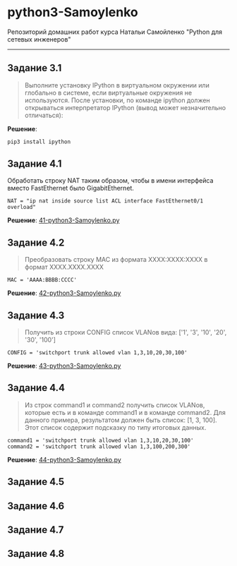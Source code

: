 # python3-Samoylenko
Репозиторий домашних работ курса Натальи Самойленко "Python для сетевых инженеров"

---

## Задание 3.1

>Выполните установку IPython в виртуальном окружении или глобально в системе, если виртуальные окружения не используются. После установки, по команде ipython должен открываться интерпретатор IPython (вывод может незначительно отличаться):

**Решение**:
```sh
pip3 install ipython
```

## Задание 4.1

Обработать строку NAT таким образом, чтобы в имени интерфейса вместо FastEthernet было GigabitEthernet.
```
NAT = "ip nat inside source list ACL interface FastEthernet0/1 overload"
```

**Решение**: [41-python3-Samoylenko.py](41-python3-Samoylenko.py)

## Задание 4.2

>Преобразовать строку MAC из формата XXXX:XXXX:XXXX в формат XXXX.XXXX.XXXX

```
MAC = 'AAAA:BBBB:CCCC'
```

**Решение**: [42-python3-Samoylenko.py](42-python3-Samoylenko.py)

## Задание 4.3

>Получить из строки CONFIG список VLANов вида: ['1', '3', '10', '20', '30', '100']

```
CONFIG = 'switchport trunk allowed vlan 1,3,10,20,30,100'
```

**Решение**: [43-python3-Samoylenko.py](43-python3-Samoylenko.py)

## Задание 4.4

>Из строк command1 и command2 получить список VLANов, которые есть и в команде command1 и в команде command2. Для данного примера, результатом должен быть список: [1, 3, 100]. Этот список содержит подсказку по типу итоговых данных.

```
command1 = 'switchport trunk allowed vlan 1,3,10,20,30,100'
command2 = 'switchport trunk allowed vlan 1,3,100,200,300'
```

**Решение**: [44-python3-Samoylenko.py](44-python3-Samoylenko.py)

## Задание 4.5

## Задание 4.6

## Задание 4.7

## Задание 4.8